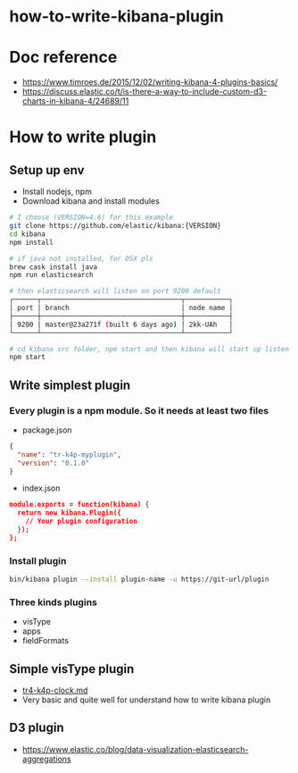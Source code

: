 # how-to-write-kibana-plugin

# Doc reference
- https://www.timroes.de/2015/12/02/writing-kibana-4-plugins-basics/
- https://discuss.elastic.co/t/is-there-a-way-to-include-custom-d3-charts-in-kibana-4/24689/11

# How to write plugin

## Setup up env
- Install nodejs, npm
- Download kibana and install modules

```bash
# I choose (VERSION=4.6) for this example
git clone https://github.com/elastic/kibana:{VERSION}
cd kibana
npm install 

# if java not installed, for OSX pls 
brew cask install java
npm run elasticsearch

# then elasticsearch will listen on port 9200 default
┌──────┬───────────────────────────────────┬───────────┐
│ port │ branch                            │ node name │
├──────┼───────────────────────────────────┼───────────┤
│ 9200 │ master@23a271f (built 6 days ago) │ 2kk-UAh   │
└──────┴───────────────────────────────────┴───────────┘

# cd kibana src folder, npm start and then kibana will start up listen in port 5601 which you can visit
npm start
```

## Write simplest plugin
### Every plugin is a npm module. So it needs at least two files
- package.json

```json
{
  "name": "tr-k4p-myplugin",
  "version": "0.1.0"
}
```

- index.json

```json
module.exports = function(kibana) {
  return new kibana.Plugin({
    // Your plugin configuration
  });
};
```

### Install plugin

```bash
bin/kibana plugin --install plugin-name -u https://git-url/plugin
```

### Three kinds plugins
- visType
- apps
- fieldFormats

## Simple visType plugin 
- [tr4-k4p-clock.md](https://github.com/wxj19880511/how-to-write-kibana-plugin/blob/master/tr4-k4p-clock.md)
- Very basic and quite well for understand how to write kibana plugin

## D3 plugin
- https://www.elastic.co/blog/data-visualization-elasticsearch-aggregations

